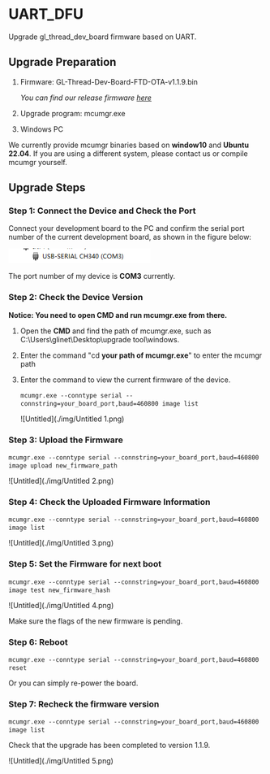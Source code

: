 # UART_DFU

Upgrade gl_thread_dev_board firmware based on UART.

## **Upgrade Preparation**

1. Firmware: GL-Thread-Dev-Board-FTD-OTA-v1.1.9.bin

    *You can find our release firmware [here](../release)*
2. Upgrade program: mcumgr.exe
3. Windows PC

We currently provide mcumgr binaries based on **window10** and **Ubuntu 22.04**. If you are using a different system, please contact us or compile mcumgr yourself.

## **Upgrade Steps**

### **Step 1: Connect the Device and Check the Port**

Connect your development board to the PC and confirm the serial port number of the current development board, as shown in the figure below:

![Untitled](./img/Untitled.png)

The port number of my device is **COM3** currently.

### **Step 2: Check the Device Version**

**Notice: You need to open CMD and run mcumgr.exe from there.**

1. Open the **CMD** and find the path of mcumgr.exe, such as C:\Users\glinet\Desktop\upgrade tool\windows.

2. Enter the command "cd **your path of mcumgr.exe**" to enter the mcumgr path

3. Enter the command  to view the current firmware of the device. 

    ```shell
    mcumgr.exe --conntype serial --connstring=your_board_port,baud=460800 image list
    ```

    ![Untitled](./img/Untitled 1.png)

### **Step 3: Upload the Firmware**

```shell
mcumgr.exe --conntype serial --connstring=your_board_port,baud=460800 image upload new_firmware_path
```

![Untitled](./img/Untitled 2.png)

### **Step 4: Check the Uploaded Firmware Information**

```shell
mcumgr.exe --conntype serial --connstring=your_board_port,baud=460800 image list
```

![Untitled](./img/Untitled 3.png)

### **Step 5: Set the Firmware for next boot**

```shell
mcumgr.exe --conntype serial --connstring=your_board_port,baud=460800 image test new_firmware_hash
```

![Untitled](./img/Untitled 4.png)

Make sure the flags of the new firmware is pending.

### Step 6: Reboot

```shell
mcumgr.exe --conntype serial --connstring=your_board_port,baud=460800 reset
```

Or you can simply re-power the board.

### Step 7: Recheck the firmware version

```shell
mcumgr.exe --conntype serial --connstring=your_board_port,baud=460800 image list
```

Check that the upgrade has been completed to version 1.1.9.

![Untitled](./img/Untitled 5.png)
